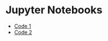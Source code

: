 # Jupyter Notebooks

* [Code 1](https://nbviewer.jupyter.org/github/ccastroiragorri/SegmentedTerm/blob/master/3_YieldByYear_IBR.ipynb)
* [Code 2](https://nbviewer.jupyter.org/github/ccastroiragorri/SegmentedTerm/blob/master/4_InSample.ipynb)
